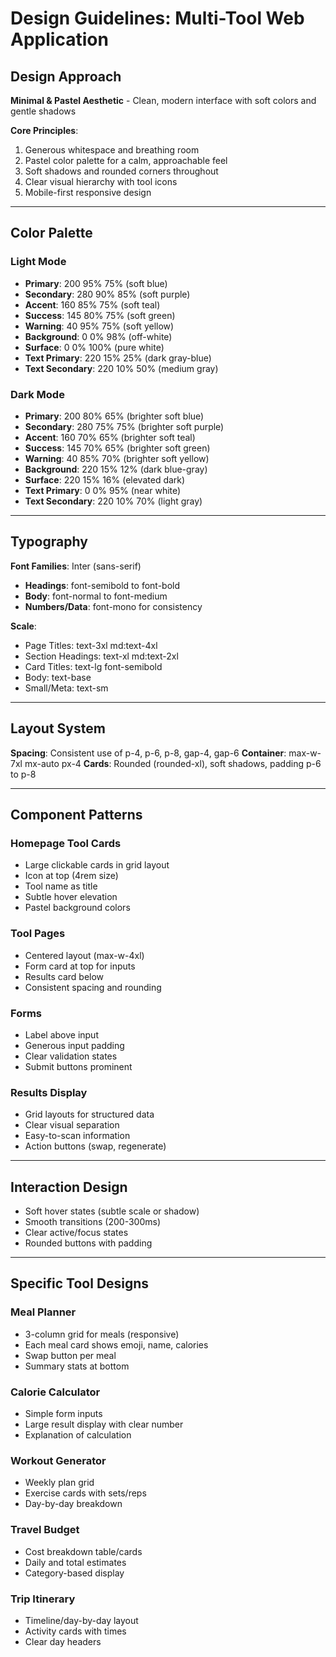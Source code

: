 # Design Guidelines: Multi-Tool Web Application

## Design Approach

**Minimal & Pastel Aesthetic** - Clean, modern interface with soft colors and gentle shadows

**Core Principles**:
1. Generous whitespace and breathing room
2. Pastel color palette for a calm, approachable feel
3. Soft shadows and rounded corners throughout
4. Clear visual hierarchy with tool icons
5. Mobile-first responsive design

---

## Color Palette

### Light Mode
- **Primary**: 200 95% 75% (soft blue)
- **Secondary**: 280 90% 85% (soft purple)
- **Accent**: 160 85% 75% (soft teal)
- **Success**: 145 80% 75% (soft green)
- **Warning**: 40 95% 75% (soft yellow)
- **Background**: 0 0% 98% (off-white)
- **Surface**: 0 0% 100% (pure white)
- **Text Primary**: 220 15% 25% (dark gray-blue)
- **Text Secondary**: 220 10% 50% (medium gray)

### Dark Mode
- **Primary**: 200 80% 65% (brighter soft blue)
- **Secondary**: 280 75% 75% (brighter soft purple)
- **Accent**: 160 70% 65% (brighter soft teal)
- **Success**: 145 70% 65% (brighter soft green)
- **Warning**: 40 85% 70% (brighter soft yellow)
- **Background**: 220 15% 12% (dark blue-gray)
- **Surface**: 220 15% 16% (elevated dark)
- **Text Primary**: 0 0% 95% (near white)
- **Text Secondary**: 220 10% 70% (light gray)

---

## Typography

**Font Families**: Inter (sans-serif)
- **Headings**: font-semibold to font-bold
- **Body**: font-normal to font-medium
- **Numbers/Data**: font-mono for consistency

**Scale**:
- Page Titles: text-3xl md:text-4xl
- Section Headings: text-xl md:text-2xl
- Card Titles: text-lg font-semibold
- Body: text-base
- Small/Meta: text-sm

---

## Layout System

**Spacing**: Consistent use of p-4, p-6, p-8, gap-4, gap-6
**Container**: max-w-7xl mx-auto px-4
**Cards**: Rounded (rounded-xl), soft shadows, padding p-6 to p-8

---

## Component Patterns

### Homepage Tool Cards
- Large clickable cards in grid layout
- Icon at top (4rem size)
- Tool name as title
- Subtle hover elevation
- Pastel background colors

### Tool Pages
- Centered layout (max-w-4xl)
- Form card at top for inputs
- Results card below
- Consistent spacing and rounding

### Forms
- Label above input
- Generous input padding
- Clear validation states
- Submit buttons prominent

### Results Display
- Grid layouts for structured data
- Clear visual separation
- Easy-to-scan information
- Action buttons (swap, regenerate)

---

## Interaction Design

- Soft hover states (subtle scale or shadow)
- Smooth transitions (200-300ms)
- Clear active/focus states
- Rounded buttons with padding

---

## Specific Tool Designs

### Meal Planner
- 3-column grid for meals (responsive)
- Each meal card shows emoji, name, calories
- Swap button per meal
- Summary stats at bottom

### Calorie Calculator
- Simple form inputs
- Large result display with clear number
- Explanation of calculation

### Workout Generator
- Weekly plan grid
- Exercise cards with sets/reps
- Day-by-day breakdown

### Travel Budget
- Cost breakdown table/cards
- Daily and total estimates
- Category-based display

### Trip Itinerary
- Timeline/day-by-day layout
- Activity cards with times
- Clear day headers
